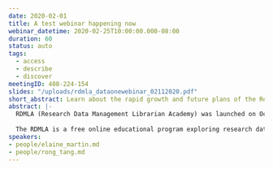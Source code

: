 ```yaml
---
date: 2020-02-01
title: A test webinar happening now
webinar_datetime: 2020-02-25T10:00:00.000-08:00
duration: 60
status: auto
tags: 
  - access
  - describe
  - discover
meetingID: 408-224-154
slides: "/uploads/rdmla_dataonewebinar_02112020.pdf"
short_abstract: Learn about the rapid growth and future plans of the Research Data Management Librarian Academy, a free online educational program exploring research data management best practices.
abstract: |-
  RDMLA (Research Data Management Librarian Academy) was launched on October 7, 2019. Today, close to five months post the official launch, there are more than 2100 active students from 115 countries around the world. In this talk, we will describe the development process of RDMLA and discuss our future collaborations and partnerships.
  
  The RDMLA is a free online educational program exploring research data management best practices. Developed by a team of librarians and LIS faculty members who want to share their extensive knowledge/skills and promote research data services, the RDMLA consists of eight units that can be taken individually, or as a complete program. All units are available globally and can be accessed online via the Canvas learning management system. RDMLA is open to librarians, information professionals, and other professionals who work in a research-intensive environment throughout the world. On Feb 5, 2020, in partnership with Simmons School of Library and Information Science (SLIS), RDMLA launched a Continuing Education (CE) optional component, for a nominal fee.
speakers:
- people/elaine_martin.md
- people/rong_tang.md
---
```

